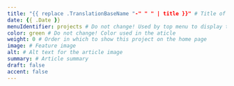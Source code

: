 ```yaml
---
title: "{{ replace .TranslationBaseName "-" " " | title }}" # Title of your project
date: {{ .Date }}
menuIdentifier: projects # Do not change! Used by top menu to display that article belongs to correct section
color: green # Do not change! Color used in the aticle
weight: 0 # Order in which to show this project on the home page
image: # Feature image
alt: # Alt text for the article image
summary: # Article summary
draft: false
accent: false
---
```

